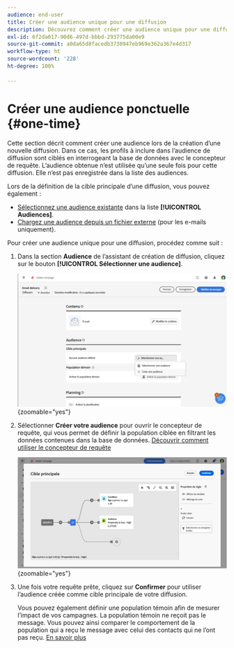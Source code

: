 ```yaml
---
audience: end-user
title: Créer une audience unique pour une diffusion
description: Découvrez comment créer une audience unique pour une diffusion.
exl-id: 6f2da017-90d6-497d-bbbd-293775da00e9
source-git-commit: a0da65d8facedb3730947eb969e362a367e4d317
workflow-type: ht
source-wordcount: '228'
ht-degree: 100%

---
```


# Créer une audience ponctuelle {#one-time}

Cette section décrit comment créer une audience lors de la création d’une nouvelle diffusion. Dans ce cas, les profils à inclure dans l’audience de diffusion sont ciblés en interrogeant la base de données avec le concepteur de requête. L’audience obtenue n’est utilisée qu’une seule fois pour cette diffusion. Elle n’est pas enregistrée dans la liste des audiences.

Lors de la définition de la cible principale d’une diffusion, vous pouvez également :
* [Sélectionnez une audience existante](add-audience.md) dans la liste **[!UICONTROL Audiences]**.
* [Chargez une audience depuis un fichier externe](file-audience.md) (pour les e-mails uniquement).

Pour créer une audience unique pour une diffusion, procédez comme suit :

1. Dans la section **Audience** de l’assistant de création de diffusion, cliquez sur le bouton **[!UICONTROL Sélectionner une audience]**.

   ![](assets/segment-builder0.png){zoomable=&quot;yes&quot;}

1. Sélectionner **Créer votre audience** pour ouvrir le concepteur de requête, qui vous permet de définir la population ciblée en filtrant les données contenues dans la base de données. [Découvrir comment utiliser le concepteur de requête](../query/query-modeler-overview.md)

   ![](assets/query-modeler.png){zoomable=&quot;yes&quot;}

1. Une fois votre requête prête, cliquez sur **Confirmer** pour utiliser l’audience créée comme cible principale de votre diffusion.

   Vous pouvez également définir une population témoin afin de mesurer l’impact de vos campagnes. La population témoin ne reçoit pas le message. Vous pouvez ainsi comparer le comportement de la population qui a reçu le message avec celui des contacts qui ne l’ont pas reçu. [En savoir plus](control-group.md)
